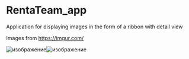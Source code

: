 # RentaTeam_app

Application for displaying images in the form of a ribbon with detail view

Images from https://imgur.com/

![изображение](https://user-images.githubusercontent.com/3084720/132675249-2c5548a8-989a-406a-9c8f-18c8f8b7af91.png)![изображение](https://user-images.githubusercontent.com/3084720/132675134-f8448592-412c-4d17-ad8e-fcecfa5f0fbc.png)





